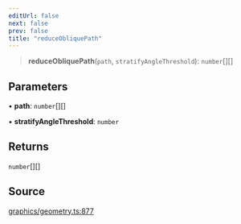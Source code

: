 ```yaml
---
editUrl: false
next: false
prev: false
title: "reduceObliquePath"
---
```


> **reduceObliquePath**(`path`, `stratifyAngleThreshold`): `number`[][]

## Parameters

• **path**: `number`[][]

• **stratifyAngleThreshold**: `number`

## Returns

`number`[][]

## Source

[graphics/geometry.ts:877](https://github.com/dgmjs/dgmjs/blob/c296d113d513e412f08f9016159ca40d11e704cd/packages/core/src/graphics/geometry.ts#L877)
